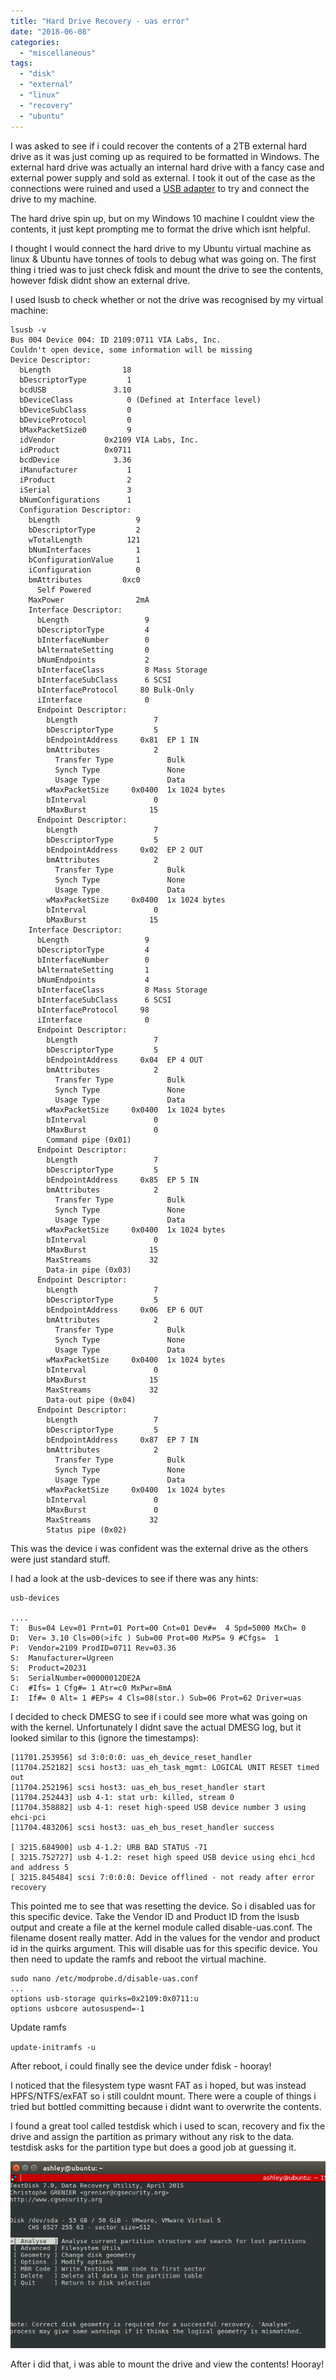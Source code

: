 ```yaml
---
title: "Hard Drive Recovery - uas error"
date: "2018-06-08"
categories: 
  - "miscellaneous"
tags: 
  - "disk"
  - "external"
  - "linux"
  - "recovery"
  - "ubuntu"
---
```


I was asked to see if i could recover the contents of a 2TB external hard drive as it was just coming up as required to be formatted in Windows. The external hard drive was actually an internal hard drive with a fancy case and external power supply and sold as external. I took it out of the case as the connections were ruined and used a [USB adapter](https://www.amazon.co.uk/gp/product/B01GIZSC9G) to try and connect the drive to my machine.

The hard drive spin up, but on my Windows 10 machine I couldnt view the contents, it just kept prompting me to format the drive which isnt helpful.

I thought I would connect the hard drive to my Ubuntu virtual machine as linux & Ubuntu have tonnes of tools to debug what was going on. The first thing i tried was to just check fdisk and mount the drive to see the contents, however fdisk didnt show an external drive.

I used lsusb to check whether or not the drive was recognised by my virtual machine:

```
lsusb -v
Bus 004 Device 004: ID 2109:0711 VIA Labs, Inc. 
Couldn't open device, some information will be missing
Device Descriptor:
  bLength                18
  bDescriptorType         1
  bcdUSB               3.10
  bDeviceClass            0 (Defined at Interface level)
  bDeviceSubClass         0 
  bDeviceProtocol         0 
  bMaxPacketSize0         9
  idVendor           0x2109 VIA Labs, Inc.
  idProduct          0x0711 
  bcdDevice            3.36
  iManufacturer           1 
  iProduct                2 
  iSerial                 3 
  bNumConfigurations      1
  Configuration Descriptor:
    bLength                 9
    bDescriptorType         2
    wTotalLength          121
    bNumInterfaces          1
    bConfigurationValue     1
    iConfiguration          0 
    bmAttributes         0xc0
      Self Powered
    MaxPower                2mA
    Interface Descriptor:
      bLength                 9
      bDescriptorType         4
      bInterfaceNumber        0
      bAlternateSetting       0
      bNumEndpoints           2
      bInterfaceClass         8 Mass Storage
      bInterfaceSubClass      6 SCSI
      bInterfaceProtocol     80 Bulk-Only
      iInterface              0 
      Endpoint Descriptor:
        bLength                 7
        bDescriptorType         5
        bEndpointAddress     0x81  EP 1 IN
        bmAttributes            2
          Transfer Type            Bulk
          Synch Type               None
          Usage Type               Data
        wMaxPacketSize     0x0400  1x 1024 bytes
        bInterval               0
        bMaxBurst              15
      Endpoint Descriptor:
        bLength                 7
        bDescriptorType         5
        bEndpointAddress     0x02  EP 2 OUT
        bmAttributes            2
          Transfer Type            Bulk
          Synch Type               None
          Usage Type               Data
        wMaxPacketSize     0x0400  1x 1024 bytes
        bInterval               0
        bMaxBurst              15
    Interface Descriptor:
      bLength                 9
      bDescriptorType         4
      bInterfaceNumber        0
      bAlternateSetting       1
      bNumEndpoints           4
      bInterfaceClass         8 Mass Storage
      bInterfaceSubClass      6 SCSI
      bInterfaceProtocol     98 
      iInterface              0 
      Endpoint Descriptor:
        bLength                 7
        bDescriptorType         5
        bEndpointAddress     0x04  EP 4 OUT
        bmAttributes            2
          Transfer Type            Bulk
          Synch Type               None
          Usage Type               Data
        wMaxPacketSize     0x0400  1x 1024 bytes
        bInterval               0
        bMaxBurst               0
        Command pipe (0x01)
      Endpoint Descriptor:
        bLength                 7
        bDescriptorType         5
        bEndpointAddress     0x85  EP 5 IN
        bmAttributes            2
          Transfer Type            Bulk
          Synch Type               None
          Usage Type               Data
        wMaxPacketSize     0x0400  1x 1024 bytes
        bInterval               0
        bMaxBurst              15
        MaxStreams             32
        Data-in pipe (0x03)
      Endpoint Descriptor:
        bLength                 7
        bDescriptorType         5
        bEndpointAddress     0x06  EP 6 OUT
        bmAttributes            2
          Transfer Type            Bulk
          Synch Type               None
          Usage Type               Data
        wMaxPacketSize     0x0400  1x 1024 bytes
        bInterval               0
        bMaxBurst              15
        MaxStreams             32
        Data-out pipe (0x04)
      Endpoint Descriptor:
        bLength                 7
        bDescriptorType         5
        bEndpointAddress     0x87  EP 7 IN
        bmAttributes            2
          Transfer Type            Bulk
          Synch Type               None
          Usage Type               Data
        wMaxPacketSize     0x0400  1x 1024 bytes
        bInterval               0
        bMaxBurst               0
        MaxStreams             32
        Status pipe (0x02)
```
This was the device i was confident was the external drive as the others were just standard stuff.

I had a look at the usb-devices to see if there was any hints:

```
usb-devices
 
....
T:  Bus=04 Lev=01 Prnt=01 Port=00 Cnt=01 Dev#=  4 Spd=5000 MxCh= 0
D:  Ver= 3.10 Cls=00(>ifc ) Sub=00 Prot=00 MxPS= 9 #Cfgs=  1
P:  Vendor=2109 ProdID=0711 Rev=03.36
S:  Manufacturer=Ugreen
S:  Product=20231
S:  SerialNumber=00000012DE2A
C:  #Ifs= 1 Cfg#= 1 Atr=c0 MxPwr=8mA
I:  If#= 0 Alt= 1 #EPs= 4 Cls=08(stor.) Sub=06 Prot=62 Driver=uas
```

I decided to check DMESG to see if i could see more what was going on with the kernel. Unfortunately I didnt save the actual DMESG log, but it looked similar to this (ignore the timestamps):

```
[11701.253956] sd 3:0:0:0: uas_eh_device_reset_handler
[11704.252182] scsi host3: uas_eh_task_mgmt: LOGICAL UNIT RESET timed out
[11704.252196] scsi host3: uas_eh_bus_reset_handler start
[11704.252443] usb 4-1: stat urb: killed, stream 0
[11704.358882] usb 4-1: reset high-speed USB device number 3 using ehci-pci
[11704.483206] scsi host3: uas_eh_bus_reset_handler success
 
[ 3215.684900] usb 4-1.2: URB BAD STATUS -71
[ 3215.752727] usb 4-1.2: reset high speed USB device using ehci_hcd and address 5
[ 3215.845484] scsi 7:0:0:0: Device offlined - not ready after error recovery
```

This pointed me to see that <uas> was resetting the device. So i disabled uas for this specific device. Take the Vendor ID and Product ID from the lsusb output and create a file at the kernel module called disable-uas.conf. The filename dosent really matter. Add in the values for the vendor and product id in the quirks argument. This will disable uas for this specific device. You then need to update the ramfs and reboot the virtual machine.

```
sudo nano /etc/modprobe.d/disable-uas.conf
...
options usb-storage quirks=0x2109:0x0711:u
options usbcore autosuspend=-1
```

Update ramfs

`update-initramfs -u`

After reboot, i could finally see the device under fdisk - hooray!

I noticed that the filesystem type wasnt FAT as i hoped, but was instead HPFS/NTFS/exFAT so i still couldnt mount. There were a couple of things i tried but bottled committing because i didnt want to overwrite the contents.

I found a great tool called testdisk which i used to scan, recovery and fix the drive and assign the partition as primary without any risk to the data. testdisk asks for the partition type but does a good job at guessing it.

![](/images/testdisk.png)

After i did that, i was able to mount the drive and view the contents! Hooray!
